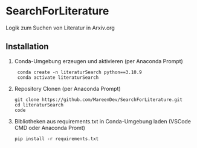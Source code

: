 # SearchForLiterature
Logik zum Suchen von Literatur in Arxiv.org

## Installation
1. Conda-Umgebung erzeugen und aktivieren (per Anaconda Prompt)
   ```
    conda create -n literaturSearch python==3.10.9
    conda activate literaturSearch
   ```
2. Repository Clonen (per Anaconda Prompt)
   ```
   git clone https://github.com/MareenDev/SearchForLiterature.git
   cd literaturSearch
   code
   ```

3. Bibliotheken aus requirements.txt in Conda-Umgebung laden (VSCode CMD oder Anaconda Promt)
   ```
   pip install -r requirements.txt
   ```
